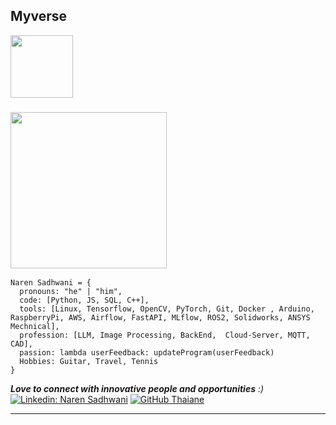 
<!--
**7Mcking/7Mcking** is a ✨ _special_ ✨ repository because its `README.md` (this file) appears on your GitHub profile.

Here are some ideas to get you started:

- 🔭 I’m currently working on ...
- 🌱 I’m currently learning ...
- 👯 I’m looking to collaborate on ...
- 🤔 I’m looking for help with ...
- 💬 Ask me about ...
- 📫 How to reach me: ...
- 😄 Pronouns: ...
- ⚡ Fun fact: ...
-->


<h2> Myverse </h2>
<img src="https://media.giphy.com/media/i4MAH84pqe2m2aVojc/giphy.gif" width="100"> 





### <img src="https://media.giphy.com/media/J39XJZDieZ5cc/giphy.gif" width="250"> 

```
Naren Sadhwani = {
  pronouns: "he" | "him",
  code: [Python, JS, SQL, C++],
  tools: [Linux, Tensorflow, OpenCV, PyTorch, Git, Docker , Arduino, RaspberryPi, AWS, Airflow, FastAPI, MLflow, ROS2, Solidworks, ANSYS Mechnical],
  profession: [LLM, Image Processing, BackEnd,  Cloud-Server, MQTT, CAD],
  passion: lambda userFeedback: updateProgram(userFeedback)
  Hobbies: Guitar, Travel, Tennis
}
```

<em><b>Love to connect with innovative people and opportunities</b> :)</em> 
[![Linkedin: Naren Sadhwani](https://img.shields.io/badge/-narens-blue?style=flat-square&logo=Linkedin&logoColor=white&link=https://www.linkedin.com/in/khj17/)](https://www.linkedin.com/in/naren-sadhwani/)
[![GitHub Thaiane](https://img.shields.io/github/followers/narens?label=follow&style=social)](https://github.com/7Mcking)


---
